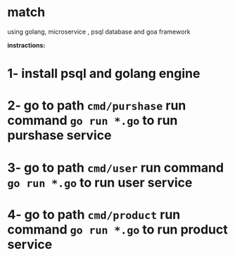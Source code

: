 # match
using golang, microservice , psql database and goa framework

**instractions:**

# 1- install psql and golang engine
# 2- go to path `cmd/purshase` run command `go run *.go` to run purshase service
# 3- go to path `cmd/user` run command `go run *.go` to run user service
# 4- go to path `cmd/product` run command `go run *.go` to run product service

